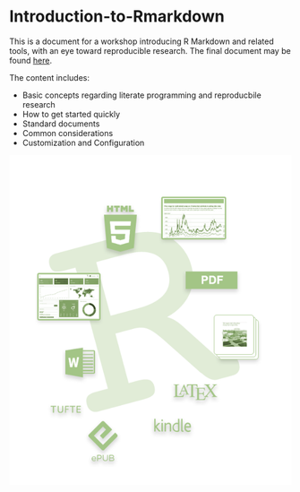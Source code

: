 # Introduction-to-Rmarkdown

This is a document for a workshop introducing R Markdown and related tools, with an eye toward reproducible research.  The final document may be found [here](https://m-clark.github.io/Introduction-to-Rmarkdown/).

The content includes:

- Basic concepts regarding literate programming and reproducbile research
- How to get started quickly
- Standard documents
- Common considerations
- Customization and Configuration

<img src="img/RMarkdownOutputFormats.png" style="display:block; margin: 0 auto;">